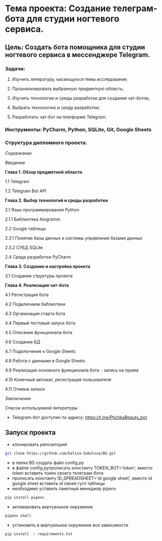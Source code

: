 # **Тема проекта**: Создание телеграм-бота для студии ногтевого сервиса. 
## **Цель**: Создать бота помощника для студии ногтевого сервиса в мессенджере Telegram.  

### **Задачи**:   

1. Изучить литературу, касающуюся темы исследования;    

2. Проанализировать выбранную предметную область; 

3. Изучить технологии и среды разработки для создания чат-ботов; 

4. Выбрать технологию и среду разработки;

5.  Разработать чат-бот на платформе Telegram. 

### **Инструменты**: PyCharm, Python, SQLite, Git, Google Sheets   

### **Структура дипломного проекта**:   

_Содержание_  

_Введение_ 

**Глава 1. Обзор предметной области**  

1.1 Telegram  

1.2 Telegram Bot API  

**Глава 2. Выбор технологий и среды разработки**  

2.1   Язык программирования Python  

2.1.1 Библиотека Aiogramm  

2.2   Google таблицы  

2.3.1 Понятие базы данных и системы управления базами данных

2.3.2   СУБД SQLite  

2.4 Среда разработки PyCharm  

**Глава 3. Создание и настройка проекта** 

3.1 Создание структуры проекта  

**Глава 4. Реализация чат-бота**

4.1 Регистрация бота   

4.2 Подключаем библиотеки 

4.3 Организация старта бота

4.4 Первый тестовый запуск бота

4.5 Описание функционала бота

4.6 Создание БД

4.7 Подключение к Google Sheets

4.8 Работа с данными в Google Sheets

4.9 Реализация основного функционала бота - запись на прием

4.10 Конечный автомат, регистрация пользователя

4.11 Отмена записи

_Заключение_ 

_Список используемой литературы_ 

- Telegram-бот доступен по адресу: https://t.me/PtichkaBeauty_bot 

## Запуск проекта

- клонировать репозиторий

```bash
git clone https://github.com/Galina-Sokolova/BS.git
```
- в папке BS создать файл config.py
- в файле config.pyпрописать константу TOKEN_BOT='token', вместо token вставить токен своего телеграм-бота
- прописать константу ID_SPREADSHEET='id google sheet', вместо id google sheet вставить id  своей гугл таблицы
- необходимо уставить пакетный менеджер pipenv
```bash
pip install pipenv
```
- активировать виртуальное окружение
```bash
pipenv shell
```
- установить в виртуальное окружение все зависимости
```bash
pip install -r requirements.txt
```